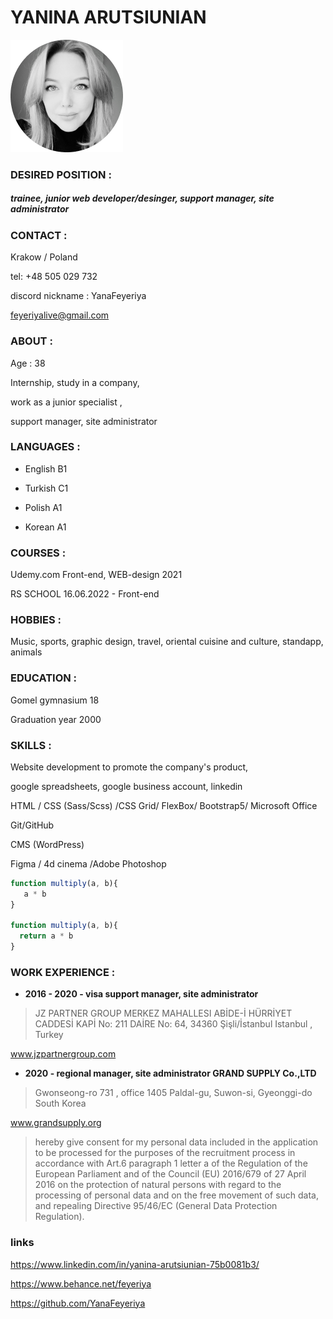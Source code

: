# **YANINA ARUTSIUNIAN**

![Yanina Arutsiunian](foto/Ellipse5.png)

### **DESIRED POSITION** :

##### trainee, junior web developer/desinger, support manager, site administrator

### **CONTACT** :
Krakow / Poland

tel: +48 505 029 732

discord nickname : YanaFeyeriya

feyeriyalive@gmail.com

### **ABOUT** :
Age : 38

Internship, study in a company, 

work as a junior specialist ,

support manager, site administrator


### **LANGUAGES** :
+ English B1 

+ Turkish C1

+ Polish A1

+ Korean A1


### **COURSES** :
Udemy.com
Front-end,  WEB-design 2021

RS SCHOOL 16.06.2022 - 
Front-end

### **HOBBIES** :
Music, sports, graphic design, travel, oriental cuisine and culture, standapp, animals


### **EDUCATION** :
Gomel gymnasium 18

Graduation year 2000




### **SKILLS** :
Website development to promote the company's product, 

google spreadsheets, google business account, linkedin

HTML / CSS (Sass/Scss) /CSS Grid/ FlexBox/ Bootstrap5/ Microsoft Office

Git/GitHub 

CMS (WordPress)

Figma / 4d cinema /Adobe Photoshop


```javascript
function multiply(a, b){
   a * b
}

function multiply(a, b){
  return a * b
}

```

### **WORK EXPERIENCE** :
+ __2016  - 2020 - visa support manager, site administrator__

>JZ PARTNER GROUP MERKEZ MAHALLESI ABİDE-İ HÜRRİYET CADDESİ KAPİ No: 211 DAİRE No: 64, 34360 Şişli/İstanbul
>Istanbul , Turkey  

www.jzpartnergroup.com

+ __2020  -  regional manager, site administrator GRAND SUPPLY Co.,LTD__

>Gwonseong-ro 731 , office 1405
>Paldal-gu, Suwon-si, Gyeonggi-do
>South Korea

www.grandsupply.org




>hereby give consent for my personal data included in the application to be processed for the purposes of the recruitment process in accordance with Art.6 paragraph 1 letter a of the Regulation of the European Parliament and of the Council (EU) 2016/679 of 27 April 2016 on the protection of natural persons with regard to the processing of personal data and on the free movement of such data, and repealing Directive 95/46/EC (General Data Protection Regulation).


### links

https://www.linkedin.com/in/yanina-arutsiunian-75b0081b3/

https://www.behance.net/feyeriya

https://github.com/YanaFeyeriya